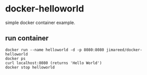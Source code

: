 # docker-helloworld

simple docker container example.

## run container

```
docker run --name helloworld -d -p 8080:8080 jimareed/docker-helloworld
docker ps
curl localhost:8080 (returns 'Hello World')
docker stop helloworld
```

